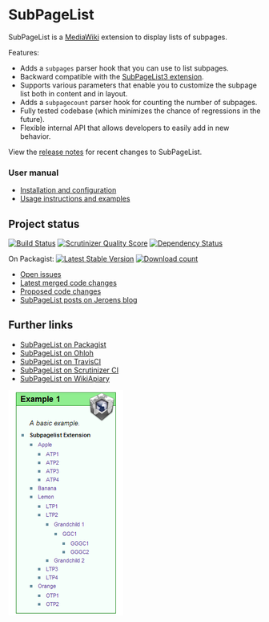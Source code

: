# SubPageList

SubPageList is a [MediaWiki](https://www.mediawiki.org) extension to display lists of subpages.

Features:

* Adds a <code>subpages</code> parser hook that you can use to list subpages.
* Backward compatible with the [SubPageList3 extension](https://www.mediawiki.org/wiki/Extension:SubPageList3).
* Supports various parameters that enable you to customize the subpage list both in content and in layout.
* Adds a <code>subpagecount</code> parser hook for counting the number of subpages.
* Fully tested codebase (which minimizes the chance of regressions in the future).
* Flexible internal API that allows developers to easily add in new behavior.

View the [release notes](doc/RELEASE-NOTES.md) for recent changes to SubPageList.

### User manual

* [Installation and configuration](doc/INSTALL.md)
* [Usage instructions and examples](doc/USAGE.md)

## Project status

[![Build Status](https://secure.travis-ci.org/JeroenDeDauw/SubPageList.png?branch=master)](http://travis-ci.org/JeroenDeDauw/SubPageList)
[![Scrutinizer Quality Score](https://scrutinizer-ci.com/g/JeroenDeDauw/SubPageList/badges/quality-score.png?s=1a8e0586f15cd4f3aac116e204a2d266a054540c)](https://scrutinizer-ci.com/g/JeroenDeDauw/SubPageList/)
[![Dependency Status](https://www.versioneye.com/package/php--mediawiki--sub-page-list/badge.png)](https://www.versioneye.com/package/php--mediawiki--sub-page-list)

On Packagist: [![Latest Stable Version](https://poser.pugx.org/mediawiki/sub-page-list/version.png)](https://packagist.org/packages/mediawiki/sub-page-list)
[![Download count](https://poser.pugx.org/mediawiki/sub-page-list/d/total.png)](https://packagist.org/packages/mediawiki/sub-page-list)

* [Open issues](https://github.com/JeroenDeDauw/SubPageList/issues)
* [Latest merged code changes](https://github.com/JeroenDeDauw/SubPageList/commits/master)
* [Proposed code changes](https://github.com/JeroenDeDauw/SubPageList/pulls)
* [SubPageList posts on Jeroens blog](http://www.bn2vs.com/blog/tag/subpagelist/)

## Further links

* [SubPageList on Packagist](https://packagist.org/packages/mediawiki/sub-page-list)
* [SubPageList on Ohloh](https://www.ohloh.net/p/subpagelist)
* [SubPageList on TravisCI](https://travis-ci.org/JeroenDeDauw/SubPageList/builds)
* [SubPageList on Scrutinizer CI](https://scrutinizer-ci.com/g/JeroenDeDauw/SubPageList/)
* [SubPageList on WikiApiary](http://wikiapiary.com/wiki/Extension:SubPageList)

<img src="doc/subpagelist.png" />
